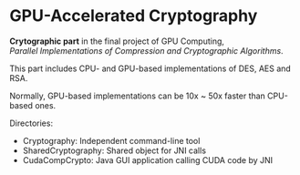 # GPU-Accelerated Cryptography

<b>Crytographic part</b> in the final project of GPU Computing,<br /><i>Parallel Implementations of Compression and Cryptographic Algorithms</i>.

This part includes CPU- and GPU-based implementations of DES, AES and RSA.

Normally, GPU-based implementations can be 10x ~ 50x faster than CPU-based ones.

Directories:
- Cryptography: Independent command-line tool
- SharedCryptography: Shared object for JNI calls
- CudaCompCrypto: Java GUI application calling CUDA code by JNI
